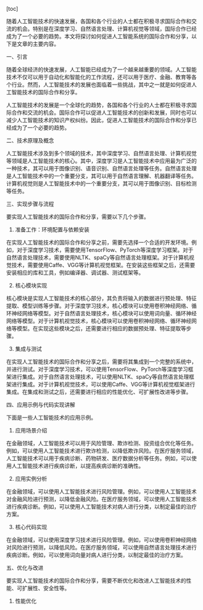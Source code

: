 
[toc]                    
                
                
随着人工智能技术的快速发展，各国和各个行业的人士都在积极寻求国际合作和交流的机会。特别是在深度学习、自然语言处理、计算机视觉等领域，国际合作已经成为了一个必要的趋势。本文将探讨如何促进人工智能系统的国际合作和分享，以下是文章的主要内容。

一、引言

随着全球经济的快速发展，人工智能已经成为了一个越来越重要的领域。人工智能技术不仅可以用于自动化和智能化的工作流程，还可以用于医疗、金融、教育等各个行业。然而，人工智能技术的发展也面临着一些挑战，其中之一就是如何促进人工智能技术的国际合作和分享。

人工智能技术的发展是一个全球化的趋势，各国和各个行业的人士都在积极寻求国际合作和交流的机会。国际合作可以促进人工智能技术的创新和发展，同时也可以减少人工智能技术的知识产权纠纷。因此，促进人工智能技术的国际合作和分享已经成为了一个必要的趋势。

二、技术原理及概念

人工智能技术涉及到多个领域的技术，其中深度学习、自然语言处理、计算机视觉等领域是人工智能技术的核心。其中，深度学习是人工智能技术中应用最为广泛的一种技术，其可以用于图像识别、语音识别、自然语言处理等任务。自然语言处理是人工智能技术中的一个重要分支，其可以用于自然语言理解、机器翻译等任务。计算机视觉则是人工智能技术中的一个重要分支，其可以用于图像识别、目标检测等任务。

三、实现步骤与流程

要实现人工智能技术的国际合作和分享，需要以下几个步骤。

1. 准备工作：环境配置与依赖安装

在实现人工智能技术的国际合作和分享之前，需要先选择一个合适的开发环境。例如，对于深度学习技术，需要使用TensorFlow、PyTorch等深度学习框架。对于自然语言处理技术，需要使用NLTK、spaCy等自然语言处理框架。对于计算机视觉技术，需要使用Caffe、VGG等计算机视觉框架。在安装这些框架之后，还需要安装相应的库和工具，例如编译器、调试器、测试框架等。

2. 核心模块实现

核心模块是实现人工智能技术的核心部分，其负责将输入的数据进行预处理、特征提取、模型训练等步骤。对于深度学习技术，核心模块可以使用卷积神经网络、循环神经网络等模型。对于自然语言处理技术，核心模块可以使用词向量、循环神经网络等模型。对于计算机视觉技术，核心模块可以使用卷积神经网络、循环神经网络等模型。在实现这些模块之后，还需要进行相应的数据预处理、特征提取等步骤。

3. 集成与测试

在实现人工智能技术的国际合作和分享之后，需要将其集成到一个完整的系统中，并进行测试。对于深度学习技术，可以使用TensorFlow、PyTorch等深度学习框架进行集成。对于自然语言处理技术，可以使用NLTK、spaCy等自然语言处理框架进行集成。对于计算机视觉技术，可以使用Caffe、VGG等计算机视觉框架进行集成。在集成和测试之后，还需要进行相应的性能优化、可扩展性改进等步骤。

四、应用示例与代码实现讲解

下面是一些人工智能技术的应用示例。

1. 应用场景介绍

在金融领域，人工智能技术可以用于风险管理、欺诈检测、投资组合优化等任务。例如，可以使用人工智能技术进行欺诈检测，以降低欺诈风险。在医疗服务领域，人工智能技术可以用于疾病诊断、药物研发、医疗数据分析等任务。例如，可以使用人工智能技术进行疾病诊断，以提高疾病诊断的准确性。

2. 应用实例分析

在金融领域，可以使用人工智能技术进行风险管理。例如，可以使用人工智能技术对金融风险进行预测，以降低金融风险。在医疗服务领域，可以使用人工智能技术进行疾病诊断。例如，可以使用人工智能技术对病人进行分类，以制定最佳的治疗方案。

3. 核心代码实现

在金融领域，可以使用深度学习技术进行风险管理。例如，可以使用卷积神经网络对风险进行预测，以降低风险。在医疗服务领域，可以使用自然语言处理技术进行疾病诊断。例如，可以使用词向量对病人进行分类，以制定最佳的治疗方案。

五、优化与改进

要实现人工智能技术的国际合作和分享，需要不断优化和改进人工智能技术的性能、可扩展性、安全性等。

1. 性能优化


